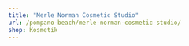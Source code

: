 ```yaml
---
title: "Merle Norman Cosmetic Studio"
url: /pompano-beach/merle-norman-cosmetic-studio/
shop: Kosmetik
---
```

